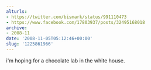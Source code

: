 ```yaml
---
alturls:
- https://twitter.com/bismark/status/991110473
- https://www.facebook.com/17803937/posts/32495168018
archive:
- 2008-11
date: '2008-11-05T05:12:46+00:00'
slug: '1225861966'
---
```


i'm hoping for a chocolate lab in the white house.

